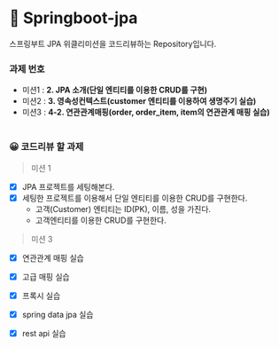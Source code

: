 # 🧐 Springboot-jpa

스프링부트 JPA 위클리미션을 코드리뷰하는 Repository입니다.

### 과제 번호

- 미션1 : **2. JPA 소개(단일 엔티티를 이용한 CRUD를 구현)**
- 미션2 : **3. 영속성컨텍스트(customer 엔티티를 이용하여 생명주기 실습)**
- 미션3 : **4-2. 연관관계매핑(order, order_item, item의 연관관계 매핑 실습)**    
  <br/>

### 😀 코드리뷰 할 과제 

> 미션 1
- [x]  JPA 프로젝트를 세팅해본다.
- [x]  세팅한 프로젝트를 이용해서 단일 엔티티를 이용한 CRUD를 구현한다.
    - 고객(Customer) 엔티티는 ID(PK), 이름, 성을 가진다.
    - 고객엔티티를 이용한 CRUD를 구현한다.

> 미션 3
- [x] 연관관계 매핑 실습
- [x] 고급 매핑 실습
- [x] 프록시 실습
- [x] spring data jpa 실습
- [x] rest api 실습



